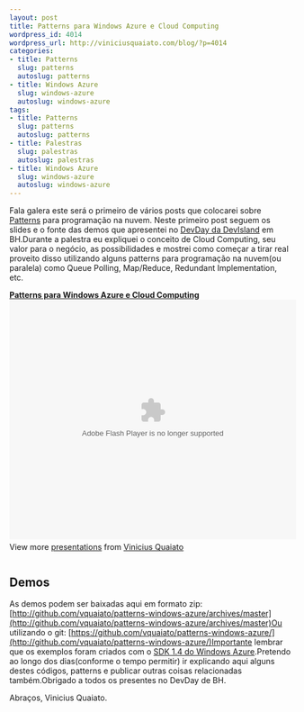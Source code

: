 ```yaml
--- 
layout: post
title: Patterns para Windows Azure e Cloud Computing
wordpress_id: 4014
wordpress_url: http://viniciusquaiato.com/blog/?p=4014
categories: 
- title: Patterns
  slug: patterns
  autoslug: patterns
- title: Windows Azure
  slug: windows-azure
  autoslug: windows-azure
tags: 
- title: Patterns
  slug: patterns
  autoslug: patterns
- title: Palestras
  slug: palestras
  autoslug: palestras
- title: Windows Azure
  slug: windows-azure
  autoslug: windows-azure
---
```

Fala galera este será o primeiro de vários posts que colocarei sobre [Patterns](http://viniciusquaiato.com/blog/category/patterns/) para programação na nuvem. Neste primeiro post seguem os slides e o fonte das demos que apresentei no [DevDay da DevIsland](http://devday.devisland.com/) em BH.Durante a palestra eu expliquei o conceito de Cloud Computing, seu valor para o negócio, as possibilidades e mostrei como começar a tirar real proveito disso utilizando alguns patterns para programação na nuvem(ou paralela) como Queue Polling, Map/Reduce, Redundant Implementation, etc.<div style="width:510px" id="__ss_9036182"> **[Patterns para Windows Azure e Cloud Computing](http://www.slideshare.net/viniciusquaiato/patterns-para-windows-azure-e-cloud-computing "Patterns para Windows Azure e Cloud Computing")** <object id="__sse9036182" width="510" height="426"> <param name="movie" value="http://static.slidesharecdn.com/swf/ssplayer2.swf?doc=cloudcomputing-110827121702-phpapp01&stripped_title=patterns-para-windows-azure-e-cloud-computing&userName=viniciusquaiato" /> <param name="allowFullScreen" value="true" /> <param name="allowScriptAccess" value="always" /> <embed name="__sse9036182" src="http://static.slidesharecdn.com/swf/ssplayer2.swf?doc=cloudcomputing-110827121702-phpapp01&stripped_title=patterns-para-windows-azure-e-cloud-computing&userName=viniciusquaiato" type="application/x-shockwave-flash" allowscriptaccess="always" allowfullscreen="true" width="510" height="426"></embed> </object> <div style="padding:5px 0 12px"> View more [presentations](http://www.slideshare.net/) from [Vinicius Quaiato](http://www.slideshare.net/viniciusquaiato) </div> </div>

## Demos
As demos podem ser baixadas aqui em formato zip: [http://github.com/vquaiato/patterns-windows-azure/archives/master](http://github.com/vquaiato/patterns-windows-azure/archives/master)Ou utilizando o git: [https://github.com/vquaiato/patterns-windows-azure/](http://github.com/vquaiato/patterns-windows-azure/)Importante lembrar que os exemplos foram criados com o [SDK 1.4 do Windows Azure](http://viniciusquaiato.com/blog/windows-azure-tools-1-4-agosto/).Pretendo ao longo dos dias(conforme o tempo permitir) ir explicando aqui alguns destes códigos, patterns e publicar outras coisas relacionadas também.Obrigado a todos os presentes no DevDay de BH.

Abraços,
Vinicius Quaiato.
